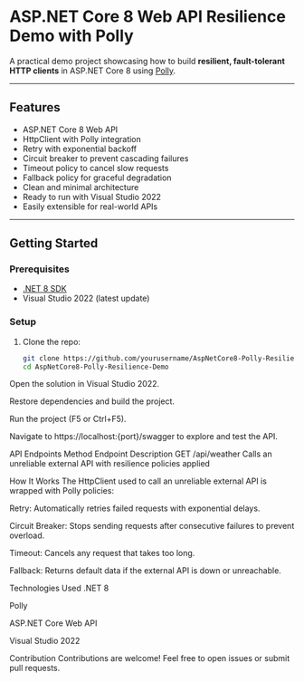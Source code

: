 # ASP.NET Core 8 Web API Resilience Demo with Polly

A practical demo project showcasing how to build **resilient, fault-tolerant HTTP clients** in ASP.NET Core 8 using [Polly](https://github.com/App-vNext/Polly).

---

## Features

- ASP.NET Core 8 Web API  
- HttpClient with Polly integration  
- Retry with exponential backoff  
- Circuit breaker to prevent cascading failures  
- Timeout policy to cancel slow requests  
- Fallback policy for graceful degradation  
- Clean and minimal architecture  
- Ready to run with Visual Studio 2022  
- Easily extensible for real-world APIs  

---

## Getting Started

### Prerequisites

- [.NET 8 SDK](https://dotnet.microsoft.com/en-us/download)  
- Visual Studio 2022 (latest update)  

### Setup

1. Clone the repo:

   ```bash
   git clone https://github.com/yourusername/AspNetCore8-Polly-Resilience-Demo.git
   cd AspNetCore8-Polly-Resilience-Demo
Open the solution in Visual Studio 2022.

Restore dependencies and build the project.

Run the project (F5 or Ctrl+F5).

Navigate to https://localhost:{port}/swagger to explore and test the API.

API Endpoints
Method	Endpoint	Description
GET	/api/weather	Calls an unreliable external API with resilience policies applied

How It Works
The HttpClient used to call an unreliable external API is wrapped with Polly policies:

Retry: Automatically retries failed requests with exponential delays.

Circuit Breaker: Stops sending requests after consecutive failures to prevent overload.

Timeout: Cancels any request that takes too long.

Fallback: Returns default data if the external API is down or unreachable.

Technologies Used
.NET 8

Polly

ASP.NET Core Web API

Visual Studio 2022

Contribution
Contributions are welcome! Feel free to open issues or submit pull requests.



